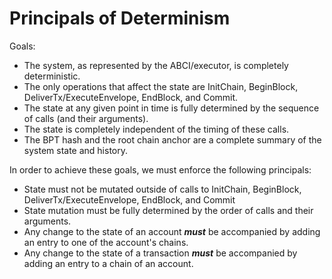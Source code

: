 # Principals of Determinism

Goals:

- The system, as represented by the ABCI/executor, is completely deterministic.
- The only operations that affect the state are InitChain, BeginBlock,
  DeliverTx/ExecuteEnvelope, EndBlock, and Commit.
- The state at any given point in time is fully determined by the sequence of
  calls (and their arguments).
- The state is completely independent of the timing of these calls.
- The BPT hash and the root chain anchor are a complete summary of the system
  state and history.

In order to achieve these goals, we must enforce the following principals:

- State must not be mutated outside of calls to InitChain, BeginBlock,
  DeliverTx/ExecuteEnvelope, EndBlock, and Commit
- State mutation must be fully determined by the order of calls and their
  arguments.
- Any change to the state of an account ***must*** be accompanied by adding an
  entry to one of the account's chains.
- Any change to the state of a transaction ***must*** be accompanied by adding
  an entry to a chain of an account.